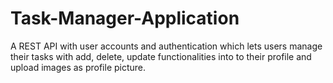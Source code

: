 # Task-Manager-Application

A REST API with user accounts and authentication which lets users manage their tasks with add, delete, update functionalities into to their profile and upload images as profile picture.
